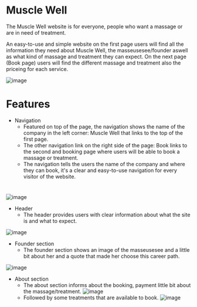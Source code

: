 # Muscle Well
The Muscle Well website is for everyone, people who want a massage or are in need of treatment.

An easy-to-use and simple website on the first page users will find all the information they need about Muscle Well, the masseusesee/founder aswell as what kind of massage and treatment they can expect.
On the next page (Book page) users will find the different massage and treatment also the priceing for each service. 

![image](https://github.com/Wade-Possible/my-first-web/assets/137451269/22d2c904-6d69-439b-b154-2b3cc4a7faaf)

# Features
* Navigation
  * Featured on top of the page, the navigation shows the name of the company in the left corner: Muscle Well that links to the top of the first page.
  * The other navigation link on the right side of the page: Book links to the second and booking page where users will be able to book a massage or treatment.
  * The navigation tells the users the name of the company and where they can book, it's a clear and easy-to-use navigation for every visitor of the website.

# 
![image](https://github.com/Wade-Possible/my-first-web/assets/137451269/222319d7-0f70-4cba-8dcd-ed79d9f1f026)

* Header
  * The header provides users with clear information about what the site is and what to expect.

![image](https://github.com/Wade-Possible/my-first-web/assets/137451269/5d04f164-0309-428a-8cbc-60b70376d400)

* Founder section
  * The founder section shows an image of the masseusesee and a little bit about her and a quote that made her choose this career path.

![image](https://github.com/Wade-Possible/my-first-web/assets/137451269/9c0103db-3a0e-4c42-a4cd-121a441cdaf7)

* About section
  * The about section informs about the booking, payment little bit about the massage/treatment.
 ![image](https://github.com/Wade-Possible/my-first-web/assets/137451269/d5114b68-223e-4ecb-9fe9-e6a6842f086a)
  * Followed by some treatments that are available to book.
![image](https://github.com/Wade-Possible/my-first-web/assets/137451269/efc31db2-9b55-42ea-bdbd-c60399be14f1)




